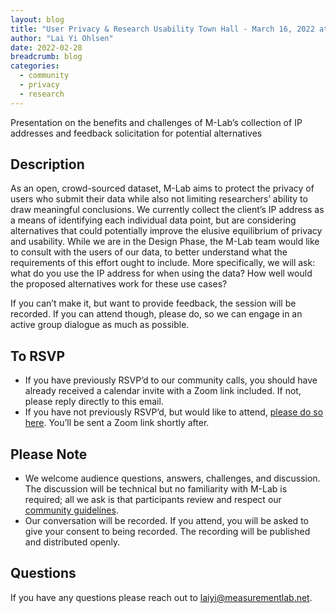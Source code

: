 ```yaml
---
layout: blog
title: "User Privacy & Research Usability Town Hall - March 16, 2022 at 11:00a Eastern"
author: "Lai Yi Ohlsen"
date: 2022-02-28
breadcrumb: blog
categories:
  - community
  - privacy
  - research
---
```


Presentation on the benefits and challenges of M-Lab’s collection of IP addresses and feedback solicitation for potential alternatives <!--more-->

## Description
As an open, crowd-sourced dataset, M-Lab aims to protect the privacy of users who submit their data while also not limiting researchers’ ability to draw meaningful conclusions. We currently collect the client’s IP address as a means of identifying each individual data point, but are considering alternatives that could potentially improve the elusive equilibrium of privacy and usability. While we are in the Design Phase, the M-Lab team would like to consult with the users of our data, to better understand what the requirements of this effort ought to include. More specifically, we will ask: what do you use the IP address for when using the data? How well would the proposed alternatives work for these use cases? 

If you can’t make it, but want to provide feedback, the session will be recorded. If you can attend though, please do, so we can engage in an active group dialogue as much as possible. 

## To RSVP
- If you have previously RSVP’d to our community calls, you should have already received a calendar invite with a Zoom link included. If not, please reply directly to this email. 
- If you have not previously RSVP’d, but would like to attend, [please do so here](https://docs.google.com/forms/d/e/1FAIpQLSeHKN2MUP1IAReB8KNJM9jIdbazpaUQscdj0zZ5PbbO9K0fTA/viewform). You’ll be sent a Zoom link shortly after.

## Please Note
- We welcome audience questions, answers, challenges, and discussion. The discussion will be technical but no familiarity with M-Lab is required; all we ask is that participants review and respect our [community guidelines](https://www.measurementlab.net/community-guidelines/). 
- Our conversation will be recorded. If you attend, you will be asked to give your consent to being recorded. The recording will be published and distributed openly.  

## Questions
If you have any questions please reach out to laiyi@measurementlab.net. 

